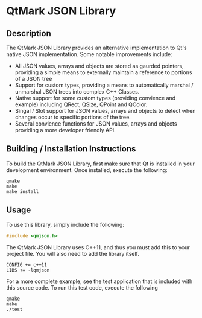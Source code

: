 # QtMark JSON Library

## Description

The QtMark JSON Library provides an alternative implementation to Qt's native
JSON implementation. Some notable improvements include:

- All JSON values, arrays and objects are stored as gaurded pointers, providing
a simple means to externally maintain a reference to portions of a JSON tree
- Support for custom types, providing a means to automatically marshal /
unmarshal JSON trees into complex C++ Classes.
- Native support for some custom types (providing convience and example)
including QRect, QSize, QPoint and QColor.
- Singal / Slot support for JSON values, arrays and objects to detect when
changes occur to specific portions of the tree.
- Several convience functions for JSON values, arrays and objects providing
a more developer friendly API.

## Building / Installation Instructions

To build the QtMark JSON Library, first make sure that Qt is installed in your
development environment. Once installed, execute the following:

```
qmake
make
make install
```

## Usage

To use this library, simply include the following:

```c
#include <qmjson.h>
```

The QtMark JSON Library uses C++11, and thus you must add this to your project
file. You will also need to add the library itself.

```
CONFIG += c++11
LIBS += -lqmjson
```

For a more complete example, see the test application that is included with
this source code. To run this test code, execute the following

```
qmake
make
./test
```
